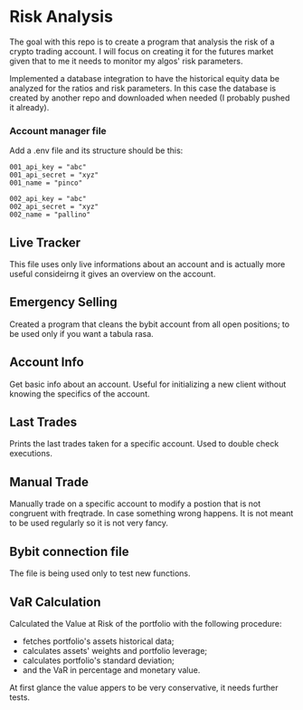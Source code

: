 # Risk Analysis

The goal with this repo is to create a program that analysis the risk of a crypto trading account. I will focus on creating it for the futures market given that to me it needs to monitor my algos' risk parameters.

Implemented a database integration to have the historical equity data be analyzed for the ratios and risk parameters. In this case the database is created by another repo and downloaded when needed (I probably pushed it already).

### Account manager file

Add a .env file and its structure should be this:

    001_api_key = "abc"
    001_api_secret = "xyz"
    001_name = "pinco"

    002_api_key = "abc"
    002_api_secret = "xyz"
    002_name = "pallino"

## Live Tracker

This file uses only live informations about an account and is actually more useful consideirng it gives an overview on the account.

## Emergency Selling

Created a program that cleans the bybit account from all open positions; to be used only if you want a tabula rasa.

## Account Info

Get basic info about an account. Useful for initializing a new client without knowing the specifics of the account.

## Last Trades

Prints the last trades taken for a specific account. Used to double check executions.

## Manual Trade

Manually trade on a specific account to modify a postion that is not congruent with freqtrade. In case something wrong happens.
It is not meant to be used regularly so it is not very fancy.

## Bybit connection file

The file is being used only to test new functions.

## VaR Calculation

Calculated the Value at Risk of the portfolio with the following procedure: 
- fetches portfolio's assets historical data;
- calculates assets' weights and portfolio leverage;
- calculates portfolio's standard deviation;
- and the VaR in percentage and monetary value.

At first glance the value appers to be very conservative, it needs further tests.